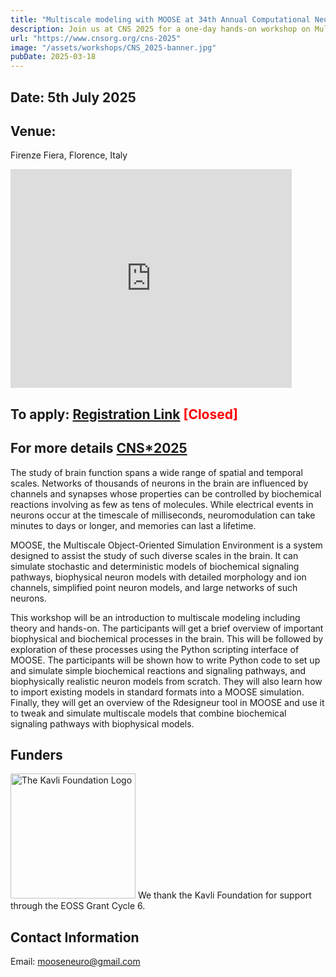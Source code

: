 ```yaml
---
title: "Multiscale modeling with MOOSE at 34th Annual Computational Neuroscience Meeting (CNS*2025), 5th July 2025 in Florence, Italy"
description: Join us at CNS 2025 for a one-day hands-on workshop on Multiscale Modeling with MOOSE. This workshop will introduce key theoretical concepts in neuroscience and systems biology, followed by practical, hands-on sessions using the MOOSE simulation environment. Participants will explore foundational biophysical and biochemical processes and learn how to model them at multiple scales. The sessions will feature advanced modeling techniques using MOOSE’s Python interface, guiding you through building and simulating realistic neuronal models. See below for details and application.
url: "https://www.cnsorg.org/cns-2025"
image: "/assets/workshops/CNS_2025-banner.jpg"
pubDate: 2025-03-18
---
```


## Date: 5th July 2025

## Venue:

Firenze Fiera, Florence, Italy

<iframe src="https://www.google.com/maps/embed?pb=!1m18!1m12!1m3!1d2880.75177391396!2d11.249713800000006!3d43.77801129999999!2m3!1f0!2f0!3f0!3m2!1i1024!2i768!4f13.1!3m3!1m2!1s0x132a56a62d852bd9%3A0x637f3f0ccf5acc5!2sPalazzo%20dei%20Congressi!5e0!3m2!1sen!2sin!4v1748325884896!5m2!1sen!2sin" width="450" height="350" style="border:0;" allowfullscreen="" loading="lazy" referrerpolicy="no-referrer-when-downgrade"></iframe>

## To apply: [Registration Link](https://ocns.memberclicks.net/cns-2025-registration?servId=10928#!/) <span style="color:red" class="text-4xl">[Closed]</span>

## For more details [CNS\*2025](https://www.cnsorg.org/cns-2025)

The study of brain function spans a wide range of spatial and temporal scales. Networks of thousands of neurons in the brain are influenced by channels and synapses whose properties can be controlled by biochemical reactions involving as few as tens of molecules. While electrical events in neurons occur at the timescale of milliseconds, neuromodulation can take minutes to days or longer, and memories can last a lifetime.

MOOSE, the Multiscale Object-Oriented Simulation Environment is a system designed to assist the study of such diverse scales in the brain. It can simulate stochastic and deterministic models of biochemical signaling pathways, biophysical neuron models with detailed morphology and ion channels, simplified point neuron models, and large networks of such neurons.

This workshop will be an introduction to multiscale modeling including theory and hands-on. The participants will get a brief overview of important biophysical and biochemical processes in the brain. This will be followed by exploration of these processes using the Python scripting interface
of MOOSE. The participants will be shown how to write Python code to set up and simulate simple biochemical reactions and signaling pathways, and biophysically realistic neuron models from scratch. They will also learn how to import existing models in standard formats into a MOOSE simulation. Finally, they will get an overview of the Rdesigneur tool in MOOSE and use it to tweak and simulate multiscale models that combine biochemical signaling pathways with biophysical models.

## Funders

<img src="/assets/funders/The_Kavli_Foundation_Logo_Blue_Red.png" alt="The Kavli Foundation Logo" width="200"/>
We thank the Kavli Foundation for support through the EOSS Grant Cycle 6.

## Contact Information

Email: mooseneuro@gmail.com
